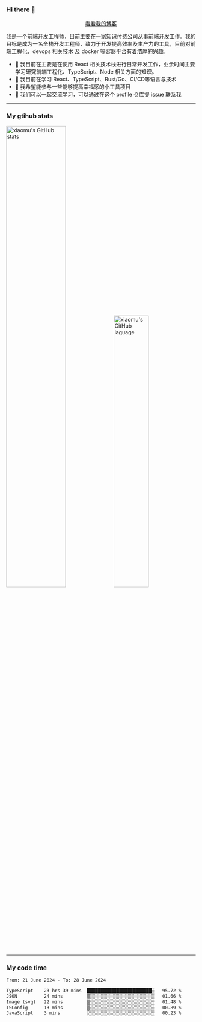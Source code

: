 ### Hi there 👋

<p align="center">
  <a href="https://blog.realjacket.fun">看看我的博客</a>
</p>

我是一个前端开发工程师，目前主要在一家知识付费公司从事前端开发工作。我的目标是成为一名全栈开发工程师，致力于开发提高效率及生产力的工具，目前对前端工程化、devops 相关技术 及 docker 等容器平台有着浓厚的兴趣。

- 🔭 我目前在主要是在使用 React 相关技术栈进行日常开发工作，业余时间主要学习研究前端工程化、TypeScript、Node 相关方面的知识。
- 🌱 我目前在学习 React、TypeScript、Rust/Go、CI/CD等语言与技术
- 👯 我希望能参与一些能够提高幸福感的小工具项目
- 💬 我们可以一起交流学习，可以通过在这个 profile 仓库提 issue 联系我

***

### My gtihub stats

<a><img src="https://github-readme-stats-git-masterrstaa-rickstaa.vercel.app/api?username=real-jacket&&show_icons=true" title="xiaomu's GitHub stats" alt="xiaomu's GitHub stats" style="width:56%;"/></a>
<a><img src="https://github-readme-stats-git-masterrstaa-rickstaa.vercel.app/api/top-langs/?username=real-jacket&layout=compact" title="xiaomu's GitHub laguage" alt="xiaomu's GitHub laguage" style="width:43%;"/><a/>

***

### My code time

<!--START_SECTION:waka-->

```txt
From: 21 June 2024 - To: 28 June 2024

TypeScript    23 hrs 39 mins  ████████████████████████░   95.72 %
JSON          24 mins         ▒░░░░░░░░░░░░░░░░░░░░░░░░   01.66 %
Image (svg)   22 mins         ▒░░░░░░░░░░░░░░░░░░░░░░░░   01.48 %
TSConfig      13 mins         ▒░░░░░░░░░░░░░░░░░░░░░░░░   00.89 %
JavaScript    3 mins          ░░░░░░░░░░░░░░░░░░░░░░░░░   00.23 %
```

<!--END_SECTION:waka-->
